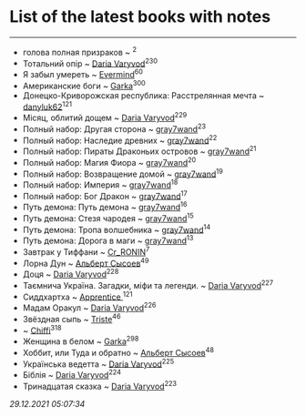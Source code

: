 # List of the latest books with notes
---

* голова полная призраков ~ [](users/101/101368518035734751027-google)<sup>2</sup>
* Тотальний опір ~ [Daria Varyvod](users/829/829893410524253-facebook)<sup>230</sup>
* Я забыл умереть ~ [Evermind](users/302/302928912-vkontakte)<sup>60</sup>
* Американские боги ~ [Garka](users/115/115753719718250012620-google)<sup>300</sup>
* Донецко-Криворожская республика: Расстрелянная мечта ~ [danyluk62](users/374/374149854-vkontakte)<sup>121</sup>
* Місяц, облитий дощем ~ [Daria Varyvod](users/829/829893410524253-facebook)<sup>229</sup>
* Полный набор: Другая сторона ~ [gray7wand](users/110/110080946273609412257-google)<sup>23</sup>
* Полный набор: Наследие древних ~ [gray7wand](users/110/110080946273609412257-google)<sup>22</sup>
* Полный набор: Пираты Драконьих островов ~ [gray7wand](users/110/110080946273609412257-google)<sup>21</sup>
* Полный набор: Магия Фиора ~ [gray7wand](users/110/110080946273609412257-google)<sup>20</sup>
* Полный набор: Возвращение домой ~ [gray7wand](users/110/110080946273609412257-google)<sup>19</sup>
* Полный набор: Империя ~ [gray7wand](users/110/110080946273609412257-google)<sup>18</sup>
* Полный набор: Бог Дракон ~ [gray7wand](users/110/110080946273609412257-google)<sup>17</sup>
* Путь демона: Путь демона ~ [gray7wand](users/110/110080946273609412257-google)<sup>16</sup>
* Путь демона: Стезя чародея ~ [gray7wand](users/110/110080946273609412257-google)<sup>15</sup>
* Путь демона: Тропа волшебника ~ [gray7wand](users/110/110080946273609412257-google)<sup>14</sup>
* Путь демона: Дорога в маги ~ [gray7wand](users/110/110080946273609412257-google)<sup>13</sup>
* Завтрак у Тиффани ~ [Cr_RONIN](users/112/112090473416384685204-google)<sup>7</sup>
* Лорна Дун ~ [Альберт Сысоев](users/474/47446642-vkontakte)<sup>49</sup>
* Доця ~ [Daria Varyvod](users/829/829893410524253-facebook)<sup>228</sup>
* Таємнича Україна. Загадки, міфи та легенди. ~ [Daria Varyvod](users/829/829893410524253-facebook)<sup>227</sup>
* Сиддхартха ~ [Apprentice ](users/528/52821952-vkontakte)<sup>121</sup>
* Мадам Оракул ~ [Daria Varyvod](users/829/829893410524253-facebook)<sup>226</sup>
* Звёздная сыпь ~ [Triste](users/517/5175580462988229760-mailru)<sup>46</sup>
*  ~ [Chiffi](users/105/105831994080785626680-google)<sup>318</sup>
* Женщина в белом ~ [Garka](users/115/115753719718250012620-google)<sup>298</sup>
* Хоббит, или Туда и обратно ~ [Альберт Сысоев](users/474/47446642-vkontakte)<sup>48</sup>
* Українська ведетта ~ [Daria Varyvod](users/829/829893410524253-facebook)<sup>225</sup>
* Біблія ~ [Daria Varyvod](users/829/829893410524253-facebook)<sup>224</sup>
* Тринадцатая сказка ~ [Daria Varyvod](users/829/829893410524253-facebook)<sup>223</sup>


_29.12.2021 05:07:34_
